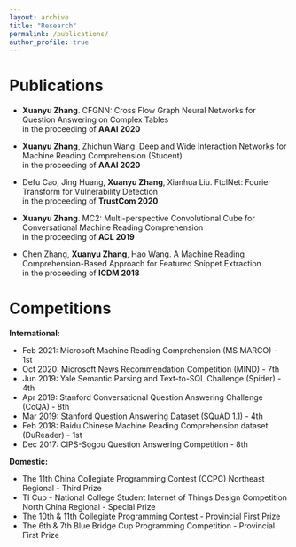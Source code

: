 ```yaml
---
layout: archive
title: "Research"
permalink: /publications/
author_profile: true
---
```

<!--
{% if author.googlescholar %}
  You can also find my articles on <u><a href="{{author.googlescholar}}">my Google Scholar profile</a>.</u>
{% endif %}

{% include base_path %}

{% for post in site.publications reversed %}
  {% include archive-single.html %}
{% endfor %}
-->

Publications
======
- **Xuanyu Zhang**. CFGNN: Cross Flow Graph Neural Networks for Question Answering on Complex Tables<br/>
in the proceeding of **AAAI 2020**

- **Xuanyu Zhang**, Zhichun Wang. Deep and Wide Interaction Networks for Machine Reading Comprehension (Student)<br/>
in the proceeding of **AAAI 2020**

- Defu Cao, Jing Huang, **Xuanyu Zhang**, Xianhua Liu. FtclNet: Fourier Transform for Vulnerability Detection<br/>
in the proceeding of **TrustCom 2020**

- **Xuanyu Zhang**. MC2: Multi-perspective Convolutional Cube for Conversational Machine Reading Comprehension<br/>
in the proceeding of **ACL 2019** 

- Chen Zhang, **Xuanyu Zhang**, Hao Wang. A Machine Reading Comprehension-Based Approach for Featured Snippet Extraction<br/>
in the proceeding of **ICDM 2018**

Competitions
======
**International:**
- Feb 2021: Microsoft Machine Reading Comprehension (MS MARCO) \- 1st
- Oct 2020: Microsoft News Recommendation Competition (MIND) \- 7th
- Jun 2019: Yale Semantic Parsing and Text-to-SQL Challenge (Spider) \- 4th
- Apr 2019: Stanford Conversational Question Answering Challenge (CoQA) \- 8th 
- Mar 2019: Stanford Question Answering Dataset (SQuAD 1.1) \- 4th 
- Feb 2018: Baidu Chinese Machine Reading Comprehension dataset (DuReader) \- 1st 
- Dec 2017: CIPS-Sogou Question Answering Competition \- 8th

**Domestic:**
- The 11th China Collegiate Programming Contest (CCPC) Northeast Regional \- Third Prize
- TI Cup - National College Student Internet of Things Design Competition North China Regional - Special Prize
- The 10th & 11th Collegiate Programming Contest \- Provincial First Prize
- The 6th & 7th Blue Bridge Cup Programming Competition \- Provincial First Prize
